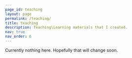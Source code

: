 ```yaml
---
page_id: teaching
layout: page
permalink: /teaching/
title: teaching
description: Teaching\Learning materials that I created.
nav: true
nav_order: 6
---
```


Currently nothing here. Hopefully that will change soon.
